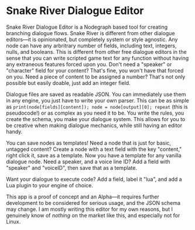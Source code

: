 # Snake River Dialogue Editor
Snake River Dialogue Editor is a Nodegraph based tool for creating branching dialogue flows. Snake River is different from other dialogue editors—it is opinionated, but completely system or style agnostic. Any node can have any arbritrary number of fields, including text, integers, nulls, and booleans. This is different from other free dialogue editors in the sense that you can write scripted game text for any function without having any extraneous features forced upon you. Don't need a "speaker" or "character" field for your content? That's fine, you won't have that forced on you. Need a piece of content to be assigned a number? That's not only possible but easily doable, just add an integer field.

Dialogue files are saved as readable JSON. You can immediately use them in any engine, you just have to write your own parser. This can be as simple as `print(node[fields][content]); node = node[output][0]; repeat` (this is pseudocode!) or as complex as you need it to be. You write the rules, you create the schema, you make your dialogue system. This allows for you to be creative when making dialogue mechanics, while still having an editor handy.

You can save nodes as templates! Need a node that is just for basic, untagged content? Create a node with a text field with the key "content," right click it, save as a template. Now you have a template for any vanilla dialogue node. Need a speaker, and a voice line ID? Add a field with "speaker" and "voiceID", then save that as a template.

Want your dialogue to execute code? Add a field, label it "lua", and add a Lua plugin to your engine of choice.

This app is a proof of concept and an Alpha—it requires further development to be considered for serious usage, and the JSON schema may change. I am mostly writing this editor for my own reasons, but I genuinely know of *nothing* on the market like this, and especially not for Linux.
